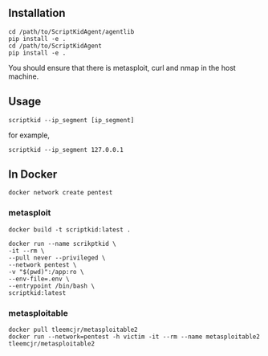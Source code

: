 ## Installation

```
cd /path/to/ScriptKidAgent/agentlib
pip install -e .
cd /path/to/ScriptKidAgent
pip install -e .
```

You should ensure that there is metasploit, curl and nmap in the host machine.

## Usage

```
scriptkid --ip_segment [ip_segment]
```

for example,

```
scriptkid --ip_segment 127.0.0.1
```

## In Docker

```shell
docker network create pentest
```

### metasploit

```shell
docker build -t scriptkid:latest .

docker run --name scrikptkid \
-it --rm \
--pull never --privileged \
--network pentest \
-v "$(pwd)":/app:ro \
--env-file=.env \
--entrypoint /bin/bash \
scriptkid:latest
```

### metasploitable

```shell
docker pull tleemcjr/metasploitable2
docker run --network=pentest -h victim -it --rm --name metasploitable2 tleemcjr/metasploitable2
```